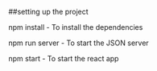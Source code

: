 ##setting up the project

npm install - To install the dependencies    


npm run server - To start the JSON server


npm start - To start the react app
